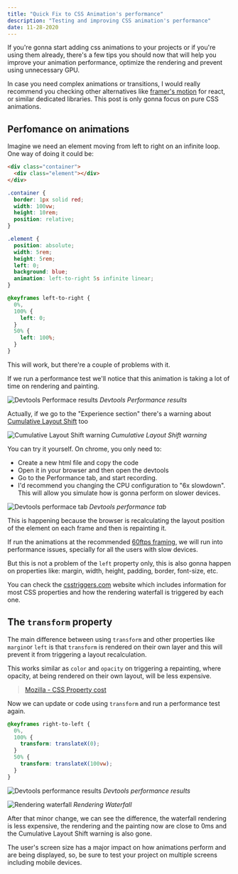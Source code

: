 ```yaml
---
title: "Quick Fix to CSS Animation's performance"
description: "Testing and improving CSS animation's performance"
date: 11-28-2020
---
```


If you're gonna start adding css animations to your projects or if you're using them already, there's a few tips you should now that will help you improve your animation performance, optimize the rendering and prevent using unnecessary GPU.

In case you need complex animations or transitions, I would really recommend you checking other alternatives like [framer's motion](https://github.com/framer/motion) for react, or similar dedicated libraries. This post is only gonna focus on pure CSS animations.

## Perfomance on animations

Imagine we need an element moving from left to right on an infinite loop. One way of doing it could be:

```html
<div class="container">
  <div class="element"></div>
</div>
```

```css
.container {
  border: 1px solid red;
  width: 100vw;
  height: 10rem;
  position: relative;
}

.element {
  position: absolute;
  width: 5rem;
  height: 5rem;
  left: 0;
  background: blue;
  animation: left-to-right 5s infinite linear;
}

@keyframes left-to-right {
  0%,
  100% {
    left: 0;
  }
  50% {
    left: 100%;
  }
}
```

This will work, but there're a couple of problems with it.

If we run a performance test we'll notice that this animation is taking a lot of time on rendering and painting.

![Devtools Performace results](https://res.cloudinary.com/dliiwavlg/image/upload/v1614123855/Screen_Shot_2021-02-14_at_16.41.30.png_t2cvwn.png)
_Devtools Performance results_

Actually, if we go to the "Experience section" there's a warning about [Cumulative Layout Shift](https://web.dev/cls/) too

![Cumulative Layout Shift warning](https://res.cloudinary.com/dliiwavlg/image/upload/v1614123866/Screen_Shot_2021-02-14_at_15.42.39.png_ln1m8n.png)
_Cumulative Layout Shift warning_

You can try it yourself. On chrome, you only need to:

- Create a new html file and copy the code
- Open it in your browser and then open the devtools
- Go to the Performance tab, and start recording.
- I'd recommend you changing the CPU configuration to "6x slowdown". This will allow you simulate how is gonna perform on slower devices.

![Devtools performace tab](https://res.cloudinary.com/dliiwavlg/image/upload/v1614123876/Screen_Shot_2021-02-14_at_15.51.46.png_kvmkqn.png)
_Devtools performance tab_

This is happening because the browser is recalculating the layout position of the element on each frame and then is repainting it.

If run the animations at the recommended [60ftps framing](https://developer.mozilla.org/en-US/docs/Tools/Performance/Frame_rate), we will run into performance issues, specially for all the users with slow devices.

But this is not a problem of the `left` property only, this is also gonna happen on properties like: margin, width, height, padding, border, font-size, etc.

You can check the [csstriggers.com](https://csstriggers.com) website which includes information for most CSS properties and how the rendering waterfall is triggered by each one.

## The `transform` property

The main difference between using `transform` and other properties like `margin`or `left` is that `transform` is rendered on their own layer and this will prevent it from triggering a layout recalculation.

This works similar as `color` and `opacity` on triggering a repainting, where opacity, at being rendered on their own layout, will be less expensive.

> [Mozilla - CSS Property cost](https://developer.mozilla.org/en-US/docs/Web/Performance/Animation_performance_and_frame_rate#css_property_cost)

Now we can update or code using `transform` and run a performance test again.

```css
@keyframes right-to-left {
  0%,
  100% {
    transform: translateX(0);
  }
  50% {
    transform: translateX(100vw);
  }
}
```

![Devtools performance results](https://res.cloudinary.com/dliiwavlg/image/upload/v1614123886/Screen_Shot_2021-02-14_at_16.42.39.png_hfbupd.png)
_Devtools performance results_

![Rendering waterfall](https://res.cloudinary.com/dliiwavlg/image/upload/v1614123903/Screen_Shot_2021-02-14_at_16.43.03.png_m3gmpv.png)
_Rendering Waterfall_

After that minor change, we can see the difference, the waterfall rendering is less expensive, the rendering and the painting now are close to 0ms and the Cumulative Layout Shift warning is also gone.

The user's screen size has a major impact on how animations perform and are being displayed, so, be sure to test your project on multiple screens including mobile devices.
